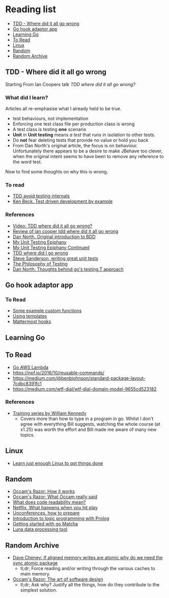 # Reading list

<!-- TOC -->

- [TDD - Where did it all go wrong](#tdd---where-did-it-all-go-wrong)
- [Go hook adaptor app](#go-hook-adaptor-app)
- [Learning Go](#learning-go)
- [To Read](#to-read)
- [Linux](#linux)
- [Random](#random)
- [Random Archive](#random-archive)

<!-- /TOC -->

## TDD - Where did it all go wrong

Starting From Ian Coopers talk _TDD where did it all go wrong?_

### What did I learn?

Articles all re-emphasise what I already held to be true.

- test behaviours, not implementation
- Enforcing one test class file per production class is wrong
- A test class is testing **one** scenario
- **Unit** in **Unit testing** means _a test_ that runs in isolation to other tests.
- Do **not** fear deleting tests that provide no value or hold you back
- From Dan North's original article, the focus is on behaviour. Unfortunately there appears to be a desire to make JBehave too clever, when the original intent seems to have been to remove any reference to the word test.

Now to find some thoughts on why this is wrong.

### To read

- [TDD avoid testing internals](http://codebetter.com/iancooper/2011/10/06/avoid-testing-implementation-details-test-behaviours/)
- [Ken Beck. Test driven development by example](https://www.safaribooksonline.com/library/view/test-driven-development/0321146530/pr02.html)

### References

- [Video: TDD where did it all go wrong?](https://vimeo.com/68375232)
- [Review of ian cooper tdd where did it all go wrong](https://robdmoore.id.au/blog/2015/01/26/review-of-ian-cooper-tdd-where-did-it-all-go-wrong/)
- [Dan North. Original introduction to BDD](https://dannorth.net/introducing-bdd/)
- [My Unit Testing Epiphany](https://www.stevefenton.co.uk/2013/05/My-Unit-Testing-Epiphany/)
- [My Unit Testing Epiphany Continued](https://www.stevefenton.co.uk/2013/05/My-Unit-Testing-Epiphany-Continued/)
- [TDD where did I go wrong](https://frankcode.net/2014/07/01/tdd-where-did-i-go-wrong/)
- [Steve Sanderson, writing great unit tests](http://blog.stevensanderson.com/2009/08/24/writing-great-unit-tests-best-and-worst-practises/)
- [The Philosophy of Testing](https://www.codesimplicity.com/post/the-philosophy-of-testing/)
- [Dan North: Thoughts behind go's testing.T approach](https://dannorth.net/2016/09/03/scratching-a-junit-itch/)

## Go hook adaptor app

### To Read

- [Some example custom functions](https://github.com/Masterminds/sprig)
- [Using templates](https://www.calhoun.io/using-functions-inside-go-templates/)
- [Mattermost hooks](https://docs.mattermost.com/developer/webhooks-incoming.html)

## Learning Go

## To Read

- [Go AWS Lambda](https://aws.amazon.com/blogs/compute/announcing-go-support-for-aws-lambda/)
- https://npf.io/2016/10/reusable-commands/
- https://medium.com/@benbjohnson/standard-package-layout-7cdbc8391fc1
- https://medium.com/wtf-dial/wtf-dial-domain-model-9655cd523182

### References

- [Training series by William Kennedy](https://www.safaribooksonline.com/library/view/ultimate-go-programming/9780134757476/)
  - Covers more than how to type in a program in go. Whilst I don't agree with everything Bill suggests, watching the whole course (at x1.25) was worth the effort and Bill made me aware of many new topics.

## Linux

- [Learn just enough Linux to got things done](https://alexpetralia.com/posts/2017/6/26/learning-linux-bash-to-get-things-done)

## Random

- [Occam's Razor: How it works](https://science.howstuffworks.com/innovation/scientific-experiments/occams-razor.htm)
- [Occam's Razor: What Occam really said](https://boingboing.net/2013/02/11/what-ockham-really-said.html)
- [What does code readability mean?](http://typicalprogrammer.com/what-does-code-readability-mean)
- [Netflix, What happens when you hit play](http://highscalability.com/blog/2017/12/11/netflix-what-happens-when-you-press-play.html)
- [Unconferences, how to prepare](http://unconference.net/unconferencing-how-to-prepare-to-attend-an-unconference/)
- [Introduction to logic programming with Prolog](https://www.matchilling.com/introduction-to-logic-programming-with-prolog/)
- [Getting started with go Matcha](https://gomatcha.io/guide/getting-started/)
- [Luna data processing tool](http://www.luna-lang.org/)

## Random Archive

- [Dave Cheney: If aligned memory writes are atomic why do we need the sync atomic package](https://dave.cheney.net/2018/01/06/if-aligned-memory-writes-are-atomic-why-do-we-need-the-sync-atomic-package)
  - tl;dr; Force reading and/or writing through the various caches to main memory.
- [Occam's Razor: The art of software design](https://michaellant.com/2010/08/10/occams-razor-and-the-art-of-software-design/)
  - tl;dr; Ask why? Justify all the things, how do they contribute to the simplest solution.
  
